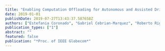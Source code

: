 ```yaml
---
title: "Enabling Computation Offloading for Autonomous and Assisted Driving in 5G Networks"
date: 2019-01-01
publishDate: 2019-07-27T13:43:37.587658Z
authors: ["Estefania Coronado", "Gabriel Cebrian-Marquez", "Roberto Riggio"]
publication_types: ["1"]
abstract: ""
featured: false
publication: "*Proc. of IEEE Globecom*"
---
```


